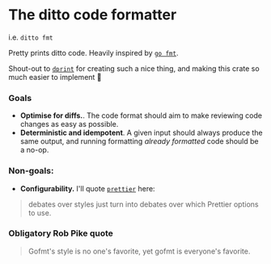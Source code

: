 # The ditto code formatter

i.e. `ditto fmt`

Pretty prints ditto code. Heavily inspired by [`go fmt`](https://go.dev/blog/gofmt).

Shout-out to [`dprint`](https://github.com/dprint) for creating such a nice thing, and making this crate so much easier to implement 🙏

### Goals

- **Optimise for diffs.**. The code format should aim to make reviewing code changes as easy as possible.
- **Deterministic and idempotent**. A given input should always produce the same output, and running formatting _already formatted_ code should be a no-op.

### Non-goals:

- **Configurability.** I'll quote [`prettier`](https://prettier.io/docs/en/option-philosophy.html) here:

> debates over styles just turn into debates over which Prettier options to use.

### Obligatory Rob Pike quote

> Gofmt's style is no one's favorite, yet gofmt is everyone's favorite.
